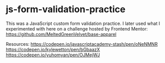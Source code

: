 # js-form-validation-practice

This was a JavaScript custom form validation practice. 
I later used what I experimented with here on a challenge hosted by Frontend Mentor: https://github.com/MeltedGreenVelvet/base-apparel

Resources:
https://codepen.io/javascriptacademy-stash/pen/oNeNMNR
https://codepen.io/kylewetton/pen/bGbaazX
https://codepen.io/yuhomyan/pen/OJMejWJ
